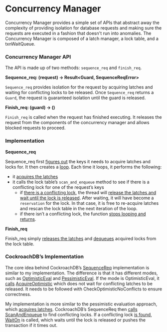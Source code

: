 # Concurrency Manager

Concurrency Manager provides a simple set of APIs that abstract away the complexity of providing isolation for database requests and making sure the requests are executed in a fashion that doesn't run into anomalies. The Concurrency Manager is composed of a latch manager, a lock table, and a txnWaitQueue.

### Concurrency Manager API

The API is made up of two methods: `sequence_req` and `finish_req`.

**Sequence_req: (request) → Result<Guard, SequenceReqError>**

`Sequence_req` provides isolation for the request by acquiring latches and waiting for conflicting locks to be released. Once `Sequence_req` returns a `Guard`, the request is guaranteed isolation until the guard is released.

**Finish_req: (guard) → ()**

`Finish_req` is called when the request has finished executing. It releases the request from the components of the concurrency manager and allows blocked requests to proceed.

### Implementation

**Sequence_req**

Sequence_req first [figures out](https://github.com/brianshih1/little-key-value-db/blob/66f355d1a03c488c4f0aee5b8dc66796398bb4de/src/concurrency/concurrency_manager.rs#L45) the keys it needs to acquire latches and locks for. It then creates a [loop](https://github.com/brianshih1/little-key-value-db/blob/66f355d1a03c488c4f0aee5b8dc66796398bb4de/src/concurrency/concurrency_manager.rs#L48). Each time it loops, it performs the following:

- it [acquires the latches](https://github.com/brianshih1/little-key-value-db/blob/66f355d1a03c488c4f0aee5b8dc66796398bb4de/src/concurrency/concurrency_manager.rs#L49)
- it calls the lock table’s `scan_and_enqueue` method to see if there is a conflicting lock for one of the request’s keys
  - if [there is a conflicting lock](https://github.com/brianshih1/little-key-value-db/blob/66f355d1a03c488c4f0aee5b8dc66796398bb4de/src/concurrency/concurrency_manager.rs#L51), the thread will [release the latches and wait until the lock is released](https://github.com/brianshih1/little-key-value-db/blob/66f355d1a03c488c4f0aee5b8dc66796398bb4de/src/concurrency/concurrency_manager.rs#L53). After waiting, it will have become a `reservation` for the lock. In that case, it is free to re-acquire latches and rescan the lock table in the next iteration of the loop.
  - if there isn’t a conflicting lock, the function [stops looping and returns](https://github.com/brianshih1/little-key-value-db/blob/66f355d1a03c488c4f0aee5b8dc66796398bb4de/src/concurrency/concurrency_manager.rs#L64).

**Finish_req**

Finish_req simply [releases the latches](https://github.com/brianshih1/little-key-value-db/blob/66f355d1a03c488c4f0aee5b8dc66796398bb4de/src/concurrency/concurrency_manager.rs#L76) and [dequeues](https://github.com/brianshih1/little-key-value-db/blob/66f355d1a03c488c4f0aee5b8dc66796398bb4de/src/concurrency/concurrency_manager.rs#L77) acquired locks from the lock table.

### CockroachDB’s Implementation

The core idea behind CockroachDB’s [SequenceReq](https://github.com/cockroachdb/cockroach/blob/530100fd39cc722bc324bfb3869a325622258fb3/pkg/kv/kvserver/concurrency/concurrency_manager.go#L185) implementation is similar to my implementation. The difference is that it has different modes, such as [OptimisticEval](https://github.com/cockroachdb/cockroach/blob/530100fd39cc722bc324bfb3869a325622258fb3/pkg/kv/kvserver/concurrency/concurrency_control.go#L365) and [PessimisticEval](https://github.com/cockroachdb/cockroach/blob/530100fd39cc722bc324bfb3869a325622258fb3/pkg/kv/kvserver/concurrency/concurrency_control.go#L363). If the mode is OptimisticEval, it [calls](https://github.com/cockroachdb/cockroach/blob/530100fd39cc722bc324bfb3869a325622258fb3/pkg/kv/kvserver/concurrency/concurrency_manager.go#L270) [AcquireOptimistic](https://github.com/cockroachdb/cockroach/blob/530100fd39cc722bc324bfb3869a325622258fb3/pkg/kv/kvserver/concurrency/concurrency_control.go#LL498C2-L501C62) which does not wait for conflicting latches to be released. It needs to be followed with CheckOptimisticNoConflicts to ensure correctness.

My implementation is more similar to the pessimistic evaluation approach, which [acquires latches](https://github.com/cockroachdb/cockroach/blob/530100fd39cc722bc324bfb3869a325622258fb3/pkg/kv/kvserver/concurrency/concurrency_manager.go#L276).  CockroachDB’s SequenceReq then [calls ScanAndEnqueue](https://github.com/cockroachdb/cockroach/blob/530100fd39cc722bc324bfb3869a325622258fb3/pkg/kv/kvserver/concurrency/concurrency_manager.go#L320) to find conflicting locks. If a conflicting lock [is found](https://github.com/cockroachdb/cockroach/blob/530100fd39cc722bc324bfb3869a325622258fb3/pkg/kv/kvserver/concurrency/concurrency_manager.go#L326), [WaitOn](https://github.com/cockroachdb/cockroach/blob/530100fd39cc722bc324bfb3869a325622258fb3/pkg/kv/kvserver/concurrency/concurrency_manager.go#L330) is called, which waits until the lock is released or pushes the transaction if it times out.
